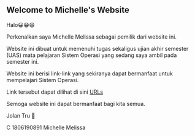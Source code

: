 ## Welcome to Michelle's Website

Halo😀😁😄 

Perkenalkan saya Michelle Melissa sebagai pemilik dari website ini.

Website ini dibuat untuk memenuhi tugas sekaligus ujian akhir semester (UAS) mata pelajaran Sistem Operasi yang sedang saya ambil pada semester ini.

Website ini berisi link-link yang sekiranya dapat bermanfaat untuk mempelajari Sistem Operasi.

Link tersebut dapat dilihat di sini [URLs](URLs/)


Semoga website ini dapat bermanfaat bagi kita semua.

Jolan Tru 🙏

C 1806190891 Michelle Melissa
